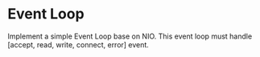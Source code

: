 # Event Loop
Implement a simple Event Loop base on NIO.
This event loop must handle [accept, read, write, connect, error] event.